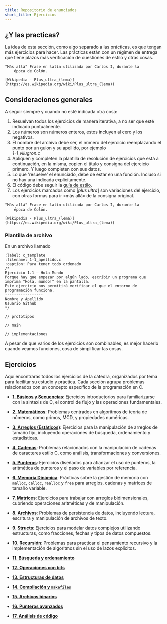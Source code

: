 ```yaml
---
title: Repositorio de enunciados
short_title: Ejercicios
---
```


## ¿Y las practicas?

La idea de esta sección, como algo separado a las prácticas, es que tengan más
ejercicios para hacer. Las prácticas están con un régimen de entrega que tiene
plazos más verificación de cuestiones de estilo y otras cosas.

```{note}
"Más allá" Frase en latín utilizada por Carlos I, durante la
    época de Colón.
    
[Wikipedia - Plus_ultra_(lema)](https://es.wikipedia.org/wiki/Plus_ultra_(lema))
```

## Consideraciones generales

A seguir siempre y cuando no esté indicada otra cosa:

1.  Resuelvan todos los ejercicios de manera iterativa, a no ser que esté
    indicado puntualmente.
2.  Los números son números enteros, estos incluyen al cero y los negativos.
3.  El nombre del archivo debe ser, el número del ejercicio reemplazando el
    punto por un guion y su apellido, por ejemplo\
    _1-1_vilugron.c_
4.  Apliquen y completen la plantilla de resolución de ejercicios que está a
    continuación, en la misma, copien el título y consigna del ejercicio
    primero. Y luego completen con sus datos.
5.  Lo que 'resuelve' el enunciado, debe de estar en una función. Incluso si no
    hay una indicada explicitamente.
6.  El código debe seguir la [guía de estilo](../apunte/0_estilo.md).
7.  Los ejercicios marcados como \[_plus ultra_\] son variaciones del ejercicio,
    con otras formas para ir «más allá» de la consigna original.

```{note}
"Más allá" Frase en latín utilizada por Carlos I, durante la
    época de Colón.

[Wikipedia - Plus_ultra_(lema)](https://es.wikipedia.org/wiki/Plus_ultra_(lema))
```

### Plantilla de archivo

En un archivo llamado

```{code} textc
:label: c_template
:filename: 1-1_apellido.c
:caption: Para tener todo ordenado
/*
Ejercicio 1.1 – Hola Mundo
Porque hay que empezar por algún lado, escribir un programa que
imprima "Hola, mundo!" en la pantalla.
Este ejercicio nos permitirá verificar el que el entorno de
programación funciona.
-----------------
Nombre y Apellido
Usuario Github
*/

// prototipos

// main

// implementaciones

```

A pesar de que varios de los ejercicios son combinables, es mejor hacerlo cuando
veamos funciones, cosa de simplificar las cosas.

## Ejercicios

Aquí encontrarás todos los ejercicios de la cátedra, organizados por tema para
facilitar su estudio y práctica. Cada sección agrupa problemas relacionados con
un concepto específico de la programación en C.

- [**1. Básicos y Secuencias**](./1_basicos_y_secuencias.md): Ejercicios
  introductorios para familiarizarse con la sintaxis de C, el control de flujo y
  las operaciones fundamentales.

- [**2. Matemáticos**](./2_matematicos.md): Problemas centrados en algoritmos de
  teoría de números, como primos, MCD, y propiedades numéricas.

- [**3. Arreglos (Estáticos)**](./3_arreglos.md): Ejercicios para la
  manipulación de arreglos de tamaño fijo, incluyendo operaciones de búsqueda,
  ordenamiento y estadísticas.

- [**4. Cadenas**](./4_cadenas.md): Problemas relacionados con la manipulación
  de cadenas de caracteres estilo C, como análisis, transformaciones y
  conversiones.

- [**5. Punteros**](./5_punteros.md): Ejercicios diseñados para afianzar el uso
  de punteros, la aritmética de punteros y el paso de variables por referencia.

- [**6. Memoria Dinámica**](./6_memoria_dinamica.md): Prácticas sobre la gestión
  de memoria con `malloc`, `calloc`, `realloc` y `free` para arreglos, cadenas y
  matrices de tamaño variable.

- [**7. Matrices**](./7_matrices.md): Ejercicios para trabajar con arreglos
  bidimensionales, cubriendo operaciones aritméticas y de manipulación.

- [**8. Archivos**](./8_archivos.md): Problemas de persistencia de datos,
  incluyendo lectura, escritura y manipulación de archivos de texto.

- [**9. Structs**](./9_structs.md): Ejercicios para modelar datos complejos
  utilizando estructuras, como fracciones, fechas y tipos de datos compuestos.

- [**10. Recursión**](./10_recursion.md): Problemas para practicar el
  pensamiento recursivo y la implementación de algoritmos sin el uso de lazos
  explícitos.

- [**11. Búsqueda y ordenamiento**](./11_ordenamiento_y_busqueda.md)
- [**12. Operaciones con bits**](./12_operaciones_de_bits.md)
- [**13. Estructuras de datos**](./13_estructuras_de_datos.md)
- [**14. Compilación y `makefiles`**](./14_compilacion_y_makefiles.md)
- [**15. Archivos binarios**](./15_archivos_binarios.md)
- [**16. Punteros avanzados**](./16_punteros_avanzados.md)
- [**17. Análisis de código**](./17_analisis_de_codigo.md)
